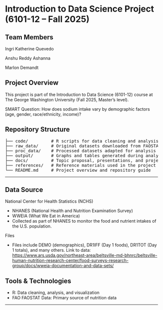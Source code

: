 # Introduction to Data Science Project (6101-12 – Fall 2025)

## Team Members

Ingri Katherine Quevedo

Anshu Reddy Ashanna

Marlon Demandt

## Project Overview

This project is part of the Introduction to Data Science (6101-12) course at The George Washington University (Fall 2025, Master’s level).


SMART Question: How does sodium intake vary by demographic factors (age, gender, race/ethnicity, income)?


## Repository Structure
<pre>
├── code/         # R scripts for data cleaning and analysis
├── raw_data/     # Original datasets downloaded from FAOSTAT
├── proc_data/    # Processed datasets adapted for analysis
├── output/       # Graphs and tables generated during analysis
├── docs/         # Topic proposal, presentations, and project drafts
├── references/   # Reference materials used in the project
└── README.md     # Project overview and repository guide
</pre>

---

## Data Source
National Center for Health Statistics (NCHS)
- NHANES (National Health and Nutrition Examination Survey)
- WWEIA (What We Eat in America)
- Collected as part of NHANES to monitor the food and nutrient intakes of the U.S. population.

Files 
- Files include DEMO (demographics), DR1IFF (Day 1 foods), DR1TOT (Day 1 totals), and many others.
Link to data: https://www.ars.usda.gov/northeast-area/beltsville-md-bhnrc/beltsville-human-nutrition-research-center/food-surveys-research-group/docs/wweia-documentation-and-data-sets/
## Tools & Technologies
- R: Data cleaning, analysis, and visualization
- FAO FAOSTAT Data: Primary source of nutrition data
---
